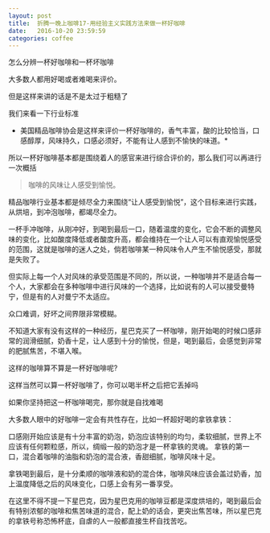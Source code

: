```yaml
---
layout: post
title:  折腾一晚上咖啡17-用经验主义实践方法来做一杯好咖啡
date:   2016-10-20 23:59:59
categories: coffee
---
```


怎么分辨一杯好咖啡和一杯坏咖啡

大多数人都用好喝或者难喝来评价。

但是这样来讲的话是不是太过于粗糙了

我们来看一下行业标准

* 美国精品咖啡协会是这样来评价一杯好咖啡的，香气丰富，酸的比较恰当，口感醇厚，风味持久，口感必须好，不能有让人感到不愉快的味道。*

所以一杯好咖啡基本都是围绕着人的感官来进行综合评价的，那么我们可以再进行一次概括

> 咖啡的风味让人感受到愉悦。

精品咖啡行业基本都是倾尽全力来围绕“让人感受到愉悦”，这个目标来进行实践，从烘培，到冲泡咖啡，都竭尽全力。

一杯手冲咖啡，从刚冲好，到喝到最后一口，随着温度的变化，它会不断的调整风味的变化，比如酸度降低或者酸度升高，都会维持在一个让人可以有直观愉悦感受的范围，这就是咖啡的迷人之处，倘若咖啡某一种风味令人产生不愉悦感受，那就是失败了。

但实际上每一个人对风味的承受范围是不同的，所以说，一种咖啡并不是适合每一个人，大家都会在多种咖啡中进行风味的一个选择，比如说有的人可以接受曼特宁，但是有的人对曼宁不太适应。

众口难调，好坏之间界限非常模糊。

不知道大家有没有这样的一种经历，星巴克买了一杯咖啡，刚开始喝的时候口感非常的润滑细腻，奶香十足，让人感到十分的愉悦，但是，喝到最后，会感觉到非常的肥腻焦苦，不堪入喉。

这样的咖啡算不算是一杯好咖啡呢?

这样当然可以算一杯好咖啡了，你可以喝半杯之后把它丢掉吗

如果你坚持把这一杯咖啡喝完，那你就是自找难喝

大多数人眼中的好咖啡一定会有共性存在，比如一杯超好喝的拿铁拿铁：

口感刚开始应该是有十分丰富的奶泡，奶泡应该特别的均匀，柔软细腻，世界上不应该有任何颗粒感，所以，绸缎一般的奶泡才是一杯拿铁的灵魂。
拿铁的第一口，混合着咖啡的油脂和奶泡的混合液，香甜细腻，咖啡风味十足。

拿铁喝到最后，是十分柔顺的咖啡液和奶的混合体，咖啡风味应该会盖过奶香，加上温度降低之后的风味变化，口感上会有另一番享受。

在这里不得不提一下星巴克，因为星巴克用的咖啡豆都是深度烘培的，喝到最后会有特别浓郁的咖啡和焦苦味道的混合，配上奶的话会，更突出焦苦味，所以星巴克的拿铁号称恐怖杯底，自虐的人一般都直接生杯自找苦吃。































